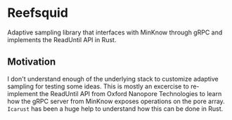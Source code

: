 # Reefsquid

Adaptive sampling library that interfaces with MinKnow through gRPC and implements the ReadUntil API in Rust.

## Motivation

I don't understand enough of the underlying stack to customize adaptive sampling for testing some ideas. This is mostly an excercise to re-implement the ReadUntil API from Oxford Nanopore Technologies to learn how the gRPC server from MinKnow exposes operations on the pore array. `Icarust` has been a huge help to understand how this can be done in Rust.
